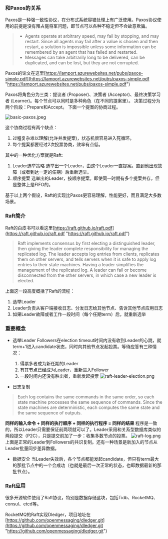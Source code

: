 ### 和Paxos的关系
Paxos是一种强一致性协议，在分布式系统容错处理上有广泛使用。Paxos协议使用的前提是没有拜占庭将军问题，即节点可以各种不稳定但不会故意欺骗。

>- Agents operate at arbitrary speed, may fail by stopping, and may
restart. Since all agents may fail after a value is chosen and then
restart, a solution is impossible unless some information can be remembered by an agent that has failed and restarted.
>- Messages can take arbitrarily long to be delivered, can be duplicated,
and can be lost, but they are not corrupted.

Paxos的论文在这里[https://lamport.azurewebsites.net/pubs/paxos-simple.pdf](https://lamport.azurewebsites.net/pubs/paxos-simple.pdf "https://lamport.azurewebsites.net/pubs/paxos-simple.pdf")

Paxos将角色分为三类：提议者 (Proposer)、决策者 (Acceptor)、最终决策学习者 (Learner)。每个节点可以同时是多种角色（在不同的提案里）。
决策过程分为两个阶段：Prepare和Accept。
下面一个提案的协商过程。

![basic-paxos.jpeg](https://ping666.com/wp-content/uploads/2024/09/basic-paxos.jpeg "basic-paxos.jpeg")

这个协商过程有两个缺点：

1. 过程复杂难以理解(允许并发提案)，状态机很容易进入死循环。
1. 每个提案都要经过2次投票协商，效率有点低。

其中的一种优化方案就是Raft:

1. Leader选举策略
   选举出一个Leader，由这个Leader一直提案。直到他出现故障（或者到达一定的任期）后重新选举。
2. 顺序提案
   选举出的Leader，按顺序提案。即使同一时期有多个提案共存，但是整体上是FIFO的。

基于以上两个假设，Raft的实现比Paxos更容易理解，性能更好，而且满足大多数场景。

### Raft简介
Raft的白皮书可以看这里[https://raft.github.io/raft.pdf](https://raft.github.io/raft.pdf "https://raft.github.io/raft.pdf")

>Raft implements consensus by first electing a distinguished leader, then giving the leader complete responsibility for managing the replicated log. The leader accepts log entries from clients, replicates them on other servers, and tells servers when it is safe to apply log entries to their state machines. Having a leader simplifies the management of the replicated log. A leader can fail or become disconnected from the other servers, in which case a new leader is elected.

上面这一段高度概括了Raft的流程：

1. 选举Leader
1. Leader负责从客户端接收日志、分发日志给其他节点、告诉其他节点应用日志
1. 如果Leader故障或者工作一段时间（每个任期term）后，就重新选举

### 重要概念

- 选举Leader
  Followers在election timeout时间内没有收到Leader的心跳，就term+1进入candidate状态，同时向其他节点发起投票。等待应答有三种情况：
  1. 得票多者成为新任期的Leader
  2. 有其节点已经成为Leader，重新进入Follower
  3. 一段时间内还没有胜出者，重新发起投票
![raft-leader-election.png](https://ping666.com/wp-content/uploads/2024/09/raft-leader-election.png "raft-leader-election.png")

- 日志复制
>Each log contains the same commands in the same order, so each state machine processes the same sequence of commands. Since the state machines are deterministic, each computes the same state and the same sequence of outputs.

  **同样的输入命令 + 同样的执行顺序 + 同样的执行程序 = 同样的结果**
程序是一致的，所以Leader只需要保证前两项就可以了。Leader采用和关系型数据库类似的两段提交（P2C），只是提交前加了一步：收集多数节点的投票。
![raft-log.png](https://ping666.com/wp-content/uploads/2024/09/raft-log.png "raft-log.png")
上面是正常的Leader到Followers的共识复制。还有一种场景是新加入的节点从Leader批量同步差异数据。

- 数据安全
  当Leader失效后，各个节点都能发起candidate，但只有term最大的那批节点中的一个会成功（也就是最后一次正常的状态，也即数据最新的那批节点）。

### Raft应用
很多开源软件使用了Raft协议，特别是数据存储这块，包括Tidb、RocketMQ、consul、etcd等。

RocketMQ的Raft实现Dledger，项目地址在[https://github.com/openmessaging/dledger.git](https://github.com/openmessaging/dledger.git "https://github.com/openmessaging/dledger.git")
